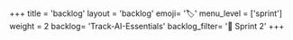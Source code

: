 +++
title = 'backlog'
layout = 'backlog'
emoji= '🏷️'
menu_level = ['sprint']
weight = 2
backlog= 'Track-AI-Essentials'
backlog_filter= '📅 Sprint 2'
+++

